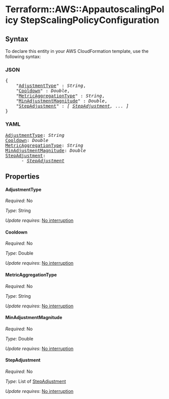# Terraform::AWS::AppautoscalingPolicy StepScalingPolicyConfiguration

## Syntax

To declare this entity in your AWS CloudFormation template, use the following syntax:

### JSON

<pre>
{
    "<a href="#adjustmenttype" title="AdjustmentType">AdjustmentType</a>" : <i>String</i>,
    "<a href="#cooldown" title="Cooldown">Cooldown</a>" : <i>Double</i>,
    "<a href="#metricaggregationtype" title="MetricAggregationType">MetricAggregationType</a>" : <i>String</i>,
    "<a href="#minadjustmentmagnitude" title="MinAdjustmentMagnitude">MinAdjustmentMagnitude</a>" : <i>Double</i>,
    "<a href="#stepadjustment" title="StepAdjustment">StepAdjustment</a>" : <i>[ <a href="stepscalingpolicyconfiguration-stepadjustment.md">StepAdjustment</a>, ... ]</i>
}
</pre>

### YAML

<pre>
<a href="#adjustmenttype" title="AdjustmentType">AdjustmentType</a>: <i>String</i>
<a href="#cooldown" title="Cooldown">Cooldown</a>: <i>Double</i>
<a href="#metricaggregationtype" title="MetricAggregationType">MetricAggregationType</a>: <i>String</i>
<a href="#minadjustmentmagnitude" title="MinAdjustmentMagnitude">MinAdjustmentMagnitude</a>: <i>Double</i>
<a href="#stepadjustment" title="StepAdjustment">StepAdjustment</a>: <i>
      - <a href="stepscalingpolicyconfiguration-stepadjustment.md">StepAdjustment</a></i>
</pre>

## Properties

#### AdjustmentType

_Required_: No

_Type_: String

_Update requires_: [No interruption](https://docs.aws.amazon.com/AWSCloudFormation/latest/UserGuide/using-cfn-updating-stacks-update-behaviors.html#update-no-interrupt)

#### Cooldown

_Required_: No

_Type_: Double

_Update requires_: [No interruption](https://docs.aws.amazon.com/AWSCloudFormation/latest/UserGuide/using-cfn-updating-stacks-update-behaviors.html#update-no-interrupt)

#### MetricAggregationType

_Required_: No

_Type_: String

_Update requires_: [No interruption](https://docs.aws.amazon.com/AWSCloudFormation/latest/UserGuide/using-cfn-updating-stacks-update-behaviors.html#update-no-interrupt)

#### MinAdjustmentMagnitude

_Required_: No

_Type_: Double

_Update requires_: [No interruption](https://docs.aws.amazon.com/AWSCloudFormation/latest/UserGuide/using-cfn-updating-stacks-update-behaviors.html#update-no-interrupt)

#### StepAdjustment

_Required_: No

_Type_: List of <a href="stepscalingpolicyconfiguration-stepadjustment.md">StepAdjustment</a>

_Update requires_: [No interruption](https://docs.aws.amazon.com/AWSCloudFormation/latest/UserGuide/using-cfn-updating-stacks-update-behaviors.html#update-no-interrupt)

